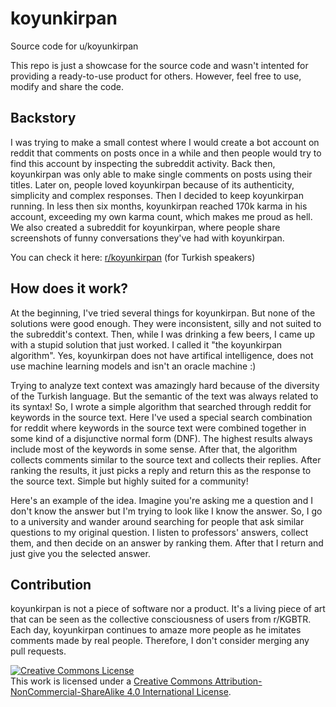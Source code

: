 # koyunkirpan
Source code for u/koyunkirpan

This repo is just a showcase for the source code and wasn't intented for providing a ready-to-use product for others. However, feel free to use, modify and share the code.

## Backstory
I was trying to make a small contest where I would create a bot account on reddit that comments on posts once in a while and then people would try to find this account by inspecting the subreddit activity. Back then, koyunkirpan was only able to make single comments on posts using their titles. Later on, people loved koyunkirpan because of its authenticity, simplicity and complex responses. Then I decided to keep koyunkirpan running. In less then six months, koyunkirpan reached 170k karma in his account, exceeding my own karma count, which makes me proud as hell. We also created a subreddit for koyunkirpan, where people share screenshots of funny conversations they've had with koyunkirpan.

You can check it here: [r/koyunkirpan](https://koyunkirpan.reddit.com) (for Turkish speakers)

## How does it work?
At the beginning, I've tried several things for koyunkirpan. But none of the solutions were good enough. They were inconsistent, silly and not suited to the subreddit's context. Then, while I was drinking a few beers, I came up with a stupid solution that just worked. I called it "the koyunkirpan algorithm". Yes, koyunkirpan does not have artifical intelligence, does not use machine learning models and isn't an oracle machine :)

Trying to analyze text context was amazingly hard because of the diversity of the Turkish language. But the semantic of the text was always related to its syntax! So, I wrote a simple algorithm that searched through reddit for keywords in the source text. Here I've used a special search combination for reddit where keywords in the source text were combined together in some kind of a disjunctive normal form (DNF). The highest results always include most of the keywords in some sense. After that, the algorithm collects comments similar to the source text and collects their replies. After ranking the results, it just picks a reply and return this as the response to the source text. Simple but highly suited for a community!

Here's an example of the idea. Imagine you're asking me a question and I don't know the answer but I'm trying to look like I know the answer. So, I go to a university and wander around searching for people that ask similar questions to my original question. I listen to professors' answers, collect them, and then decide on an answer by ranking them. After that I return and just give you the selected answer.

## Contribution
koyunkirpan is not a piece of software nor a product. It's a living piece of art that can be seen as the collective consciousness of users from r/KGBTR. Each day, koyunkirpan continues to amaze more people as he imitates comments made by real people. Therefore, I don't consider merging any pull requests.

<a rel="license" href="http://creativecommons.org/licenses/by-nc-sa/4.0/"><img alt="Creative Commons License" style="border-width:0" src="https://i.creativecommons.org/l/by-nc-sa/4.0/88x31.png" /></a><br />This work is licensed under a <a rel="license" href="http://creativecommons.org/licenses/by-nc-sa/4.0/">Creative Commons Attribution-NonCommercial-ShareAlike 4.0 International License</a>.
